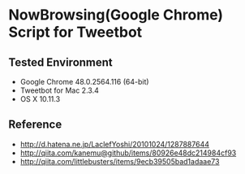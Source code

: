 # NowBrowsing(Google Chrome) Script for Tweetbot
## Tested Environment
* Google Chrome 48.0.2564.116 (64-bit)
* Tweetbot for Mac 2.3.4
* OS X 10.11.3
## Reference
 * http://d.hatena.ne.jp/LaclefYoshi/20101024/1287887644
 * http://qiita.com/kanemu@github/items/80926e48dc214984cf93
 * http://qiita.com/littlebusters/items/9ecb39505bad1adaae73
